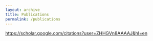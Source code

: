 ```yaml
---
layout: archive
title: Publications
permalink: /publications
---
```


https://scholar.google.com/citations?user=ZHHGVn8AAAAJ&hl=en
